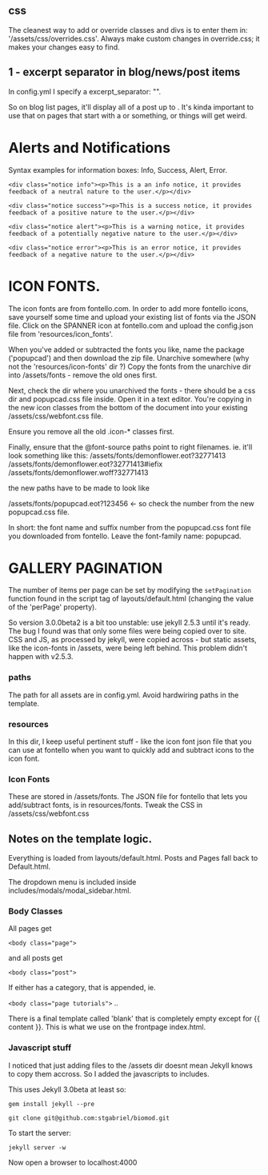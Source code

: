 ## css

The cleanest way to add or override classes and divs is to enter them in: '/assets/css/overrides.css'. Always make custom changes in override.css; it makes your changes easy to find.

## 1 - excerpt separator in blog/news/post items

In config.yml I specify a excerpt_separator: "<!--more-->".

So on blog list pages, it'll display all of a post up to <!--more-->. It's kinda important to use that on pages that start with a <table> or something, or things will get weird.


# Alerts and Notifications

Syntax examples for information boxes: Info, Success, Alert, Error.


    <div class="notice info"><p>This is a an info notice, it provides feedback of a neutral nature to the user.</p></div>

    <div class="notice success"><p>This is a success notice, it provides feedback of a positive nature to the user.</p></div>

    <div class="notice alert"><p>This is a warning notice, it provides feedback of a potentially negative nature to the user.</p></div>

    <div class="notice error"><p>This is an error notice, it provides feedback of a negative nature to the user.</p></div>


# ICON FONTS.

The icon fonts are from fontello.com. In order to add more fontello icons, save yourself some time and upload your existing list of fonts via the JSON file. Click on the SPANNER icon at fontello.com and upload the config.json file from 'resources/icon_fonts'.  

When you've added or subtracted the fonts you like, name the package ('popupcad') and then download the zip file. Unarchive somewhere (why not the 'resources/icon-fonts' dir ?) Copy the fonts from the unarchive dir into /assets/fonts - remove the old ones first.  

Next, check the dir where you unarchived the fonts - there should be a css dir and popupcad.css file inside. Open it in a text editor.  You're copying in the new icon classes from the bottom of the document into your existing /assets/css/webfont.css file.  

Ensure you remove all the old .icon-* classes first.  

Finally, ensure that the @font-source paths point to right filenames.
ie. it'll look something like this:
/assets/fonts/demonflower.eot?32771413
/assets/fonts/demonflower.eot?32771413#iefix
/assets/fonts/demonflower.woff?32771413

the new paths have to be made to look like

/assets/fonts/popupcad.eot?123456 <- so check the number from the new popupcad.css file.

In short: the font name and suffix number from the popupcad.css font file you downloaded from fontello. Leave the font-family name: popupcad.


# GALLERY PAGINATION

The number of items per page can be set by modifying the `setPagination` function found in the script tag of layouts/default.html (changing the value of the 'perPage' property).


So version 3.0.0beta2 is a bit too unstable: use jekyll 2.5.3 until it's ready.
The bug I found was that only some files were being copied over to site.
CSS and JS, as processed by jekyll, were copied across - but static assets, like the icon-fonts in /assets, were being left behind. This problem didn't happen with v2.5.3.

### paths

The path for all assets are in config.yml. Avoid hardwiring paths in the template.

### resources

In this dir, I keep useful pertinent stuff - like the icon font json file that you can use at fontello when you want to quickly add and subtract icons to the icon font.

### Icon Fonts

These are stored in /assets/fonts. The JSON file for fontello that lets you add/subtract fonts, is in resources/fonts.
Tweak the CSS in /assets/css/webfont.css






## Notes on the template logic.

Everything is loaded from layouts/default.html. Posts and Pages fall back to Default.html.

The dropdown menu is included inside includes/modals/modal_sidebar.html.


### Body Classes
All pages get

`<body class="page">`

and all posts get

`<body class="post">`

If either has a category, that is appended, ie.

`<body class="page tutorials">`
..

There is a final template called 'blank' that is completely empty except for {{ content }}.
This is what we use on the frontpage index.html.

### Javascript stuff

I noticed that just adding files to the /assets dir doesnt mean Jekyll knows to copy them accross.
So I added the javascripts to includes.


This uses Jekyll 3.0beta at least so:

`gem install jekyll --pre`


`git clone git@github.com:stgabriel/biomod.git`

To start the server:

`jekyll server -w`

Now open a browser to localhost:4000
